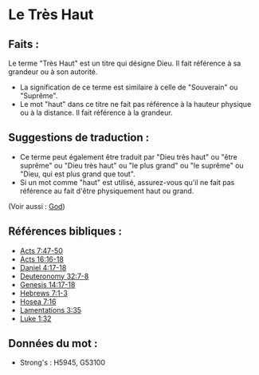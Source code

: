 # Le Très Haut

## Faits :

Le terme "Très Haut" est un titre qui désigne Dieu. Il fait référence à sa grandeur ou à son autorité.

* La signification de ce terme est similaire à celle de "Souverain" ou "Suprême".
* Le mot "haut" dans ce titre ne fait pas référence à la hauteur physique ou à la distance. Il fait référence à la grandeur.

## Suggestions de traduction :

* Ce terme peut également être traduit par "Dieu très haut" ou "être suprême" ou "Dieu très haut" ou "le plus grand" ou "le suprême" ou "Dieu, qui est plus grand que tout".
* Si un mot comme "haut" est utilisé, assurez-vous qu'il ne fait pas référence au fait d'être physiquement haut ou grand.

(Voir aussi : [God](../kt/god.md))

## Références bibliques :

* [Acts 7:47-50](rc://en/tn/help/act/07/47)
* [Acts 16:16-18](rc://en/tn/help/act/16/16)
* [Daniel 4:17-18](rc://en/tn/help/dan/04/17)
* [Deuteronomy 32:7-8](rc://en/tn/help/deu/32/07)
* [Genesis 14:17-18](rc://en/tn/help/gen/14/17)
* [Hebrews 7:1-3](rc://en/tn/help/heb/07/01)
* [Hosea 7:16](rc://en/tn/help/hos/07/16)
* [Lamentations 3:35](rc://en/tn/help/lam/03/35)
* [Luke 1:32](rc://en/tn/help/luk/01/32)

## Données du mot :

* Strong's : H5945, G53100
